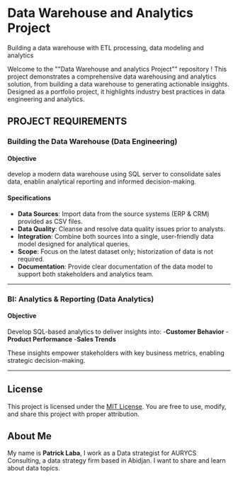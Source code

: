 # Data Warehouse and Analytics Project
Building a data warehouse with ETL processing, data modeling and analytics

Welcome to the ""Data Warehouse and analytics Project"" repository !
This project demonstrates a comprehensive data warehousing and analytics solution, from building a data warehouse to generating actionable insigghts. Designed as a portfolio project, it highlights industry best practices in data engineering and analytics.

## PROJECT REQUIREMENTS

### Building the Data Warehouse (Data Engineering)

#### Objective
develop a modern data warehouse using SQL server to consolidate sales data, enablin analytical reporting and informed decision-making.

#### Specifications
- **Data Sources**: Import data from the source systems (ERP & CRM) provided as CSV files.
- **Data Quality**: Cleanse and resolve data quality issues prior to analysts.
- **Integration**: Combine both sources into a single, user-friendly data model designed for analytical queries.
- **Scope**: Focus on the latest dataset only; historization of data is not required.
- **Documentation**: Provide clear documentation of the data model to support both stakeholders and analytics team.

***

### BI: Analytics & Reporting (Data Analytics)

#### Objective
Develop SQL-based analytics to deliver insights into:
-**Customer Behavior**
-**Product Performance**
-**Sales Trends**

These insights empower stakeholders with key business metrics, enabling strategic decision-making.

---

## License

This project is licensed under the [MIT License](LICENSE). You are free to use, modify, and share this project with proper attribution.

## About Me

My name is **Patrick Laba**, I work as a Data strategist for AURYCS Consulting, a data strategy firm based in Abidjan. I want to share and learn about data topics.
